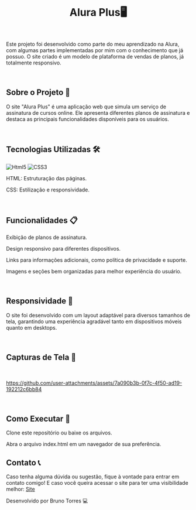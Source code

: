 <h1 align="center">Alura Plus🖥️</h1>

<br>

Este projeto foi desenvolvido como parte do meu aprendizado na Alura, com algumas partes implementadas por mim com o conhecimento que já possuo. O site criado é um modelo de plataforma de vendas de planos, já totalmente responsivo.

<br>

<h2>Sobre o Projeto 📌 </h2>

O site "Alura Plus" é uma aplicação web que simula um serviço de assinatura de cursos online. Ele apresenta diferentes planos de assinatura e destaca as principais funcionalidades disponíveis para os usuários.

<br>

<h2>Tecnologias Utilizadas 🛠️</h2>

<img align="center" alt="Html5" src="https://img.shields.io/badge/HTML5-E34F26?style=for-the-badge&logo=html5&logoColor=white"/>      <img align="center" alt="CSS3" src="https://img.shields.io/badge/CSS3-1572B6?style=for-the-badge&logo=css3&logoColor=white"/>

HTML: Estruturação das páginas.

CSS: Estilização e responsividade.

<br>

<h2>Funcionalidades 📋 </h2>

Exibição de planos de assinatura.

Design responsivo para diferentes dispositivos.

Links para informações adicionais, como política de privacidade e suporte.

Imagens e seções bem organizadas para melhor experiência do usuário.

<br>

<h2>Responsividade 📱</h2>

O site foi desenvolvido com um layout adaptável para diversos tamanhos de tela, garantindo uma experiência agradável tanto em dispositivos móveis quanto em desktops.

<br>

<h2>Capturas de Tela 📸 </h2>

<br>

https://github.com/user-attachments/assets/7a090b3b-0f7c-4f50-ad19-192212c6bb84

<br>

<h2>Como Executar 🚀</h2>

Clone este repositório ou baixe os arquivos.

Abra o arquivo index.html em um navegador de sua preferência.

<h2>Contato 📞</h2>

Caso tenha alguma dúvida ou sugestão, fique à vontade para entrar em contato comigo!
E caso você queira acessar o site para ter uma visibilidade melhor: <a href="https://projeto-alura-drab-one.vercel.app/">Site</a></div>

Desenvolvido por Bruno Torres 💻
